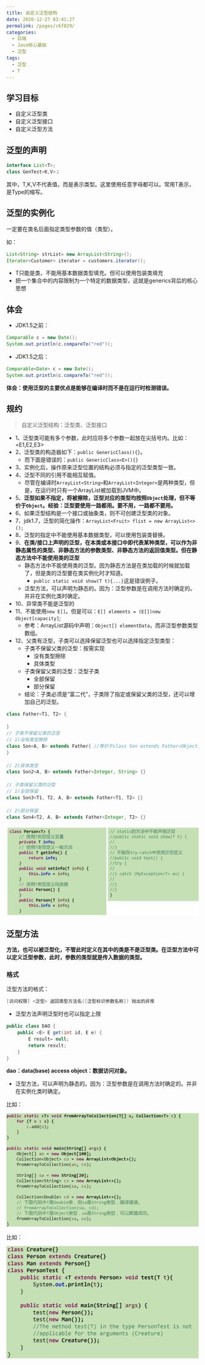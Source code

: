 ```yaml
---
title: 自定义泛型结构
date: 2020-12-27 03:41:27
permalink: /pages/c6f029/
categories:
  - 后端
  - Java核心基础
  - 泛型
tags:
  - 泛型
  - T
---
```

## 学习目标
- 自定义泛型类
- 自定义泛型接口
- 自定义泛型方法



## 泛型的声明

```java
interface List<T>;
class GenTest<K,V>；
```

其中，T,K,V不代表值，而是表示类型。这里使用任意字母都可以。常用T表示，是Type的缩写。



## 泛型的实例化

一定要在类名后面指定类型参数的值（类型）。

如：

~~~java
List<String> strList= new ArrayList<String>();
Iterator<Customer> iterator = customers.iterator();
~~~

- T只能是类，不能用基本数据类型填充。但可以使用包装类填充
- 把一个集合中的内容限制为一个特定的数据类型，这就是generics背后的核心思想



## 体会

- JDK1.5之前：

```java
Comparable c = new Date();
System.out.println(c.compareTo("red"));
```

- JDK1.5之后：

```java
Comparable<Date> c = new Date();
System.out.println(c.compareTo("red"));
```

**体会：使用泛型的主要优点是能够在编译时而不是在运行时检测错误。**



## 规约

> 自定义泛型结构：泛型类、泛型接口

- 1、泛型类可能有多个参数，此时应将多个参数一起放在尖括号内。比如：<E1,E2,E3>
- 2、泛型类的构造器如下：`public GenericClass(){}`。
  - 而下面是错误的：`public GenericClass<E>(){}`
- 3、实例化后，操作原来泛型位置的结构必须与指定的泛型类型一致。
- 4、泛型不同的引用不能相互赋值。
  - 尽管在编译时`ArrayList<String>`和`ArrayList<Integer>`是两种类型，但是，在运行时只有一个ArrayList被加载到JVM中。
- 5、**泛型如果不指定，将被擦除，泛型对应的类型均按照`Object`处理，但不等价于`Object`。经验：泛型要使用一路都用。要不用，一路都不要用。**
- 6、如果泛型结构是一个接口或抽象类，则不可创建泛型类的对象。
- 7、jdk1.7，泛型的简化操作：`ArrayList<Fruit> flist = new ArrayList<>();`
- 8、泛型的指定中不能使用基本数据类型，可以使用包装类替换。
- 9、**在类/接口上声明的泛型，在本类或本接口中即代表某种类型，可以作为非静态属性的类型、非静态方法的参数类型、非静态方法的返回值类型。但在静态方法中不能使用类的泛型**
  - 静态方法中不能使用类的泛型。因为静态方法是在类加载的时候就加载了，但是类的泛型要在类实例化时才知道。
    - `public static void show(T t){...}`这是错误例子。
  - 泛型方法，可以声明为静态的。因为：泛型参数是在调用方法时确定的。并非在实例化类时确定。
- 10、异常类不能是泛型的
- 11、不能使用`new E[]`。但是可以：`E[] elements = (E[])new Object[capacity]`;
  - 参考：ArrayList源码中声明：`Object[] elementData`，而非泛型参数类型数组。
- 12、父类有泛型，子类可以选择保留泛型也可以选择指定泛型类型：
  - 子类不保留父类的泛型：按需实现
    - 没有类型擦除
    - 具体类型
  - 子类保留父类的泛型：泛型子类
    - 全部保留
    - 部分保留
  - 结论：子类必须是“富二代”，子类除了指定或保留父类的泛型，还可以增加自己的泛型。

~~~java
class Father<T1, T2> {
    
}
// 子类不保留父类的泛型
// 1)没有类型擦除
class Son<A, B> extends Father{ //等价于class Son extends Father<Object,Object>{}
}

// 2)具体类型
class Son2<A, B> extends Father<Integer, String> {}

// 子类保留父类的泛型
// 1)全部保留
class Son3<T1, T2, A, B> extends Father<T1, T2> {}

// 2)部分保留
class Son4<T2, A, B> extends Father<Integer, T2> {}
~~~

![image-20201227035934684](https://raw.githubusercontent.com/SaulJWu/images/main/20201227035934.png)





## 泛型方法

**方法，也可以被泛型化，不管此时定义在其中的类是不是泛型类。在泛型方法中可以定义泛型参数，此时，参数的类型就是传入数据的类型。**

### 格式

泛型方法的格式：

~~~java
[访问权限] <泛型> 返回类型方法名([泛型标识参数名称]) 抛出的异常
~~~

- 泛型方法声明泛型时也可以指定上限

~~~java
public class DAO {
    public <E> E get(int id, E e) {
        E result= null;
        return result;
    }
}
~~~

**dao：data(base) access object：数据访问对象。**



- 泛型方法，可以声明为静态的。因为：泛型参数是在调用方法时确定的。并非在实例化类时确定。

比如：

![image-20201227040003474](https://raw.githubusercontent.com/SaulJWu/images/main/20201227040003.png)



比如：

![image-20201227040027666](https://raw.githubusercontent.com/SaulJWu/images/main/20201227040027.png)
